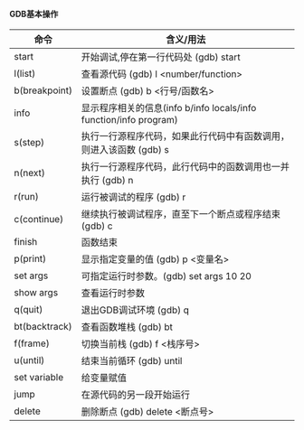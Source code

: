 #### GDB基本操作

| 命令          | 含义/用法                                                    |
| ------------- | ------------------------------------------------------------ |
| start         | 开始调试,停在第一行代码处 (gdb) start                        |
| l(list)       | 查看源代码  (gdb) l <number/function>                        |
| b(breakpoint) | 设置断点 (gdb) b <行号/函数名>                               |
| info          | 显示程序相关的信息(info b/info locals/info function/info program) |
| s(step)       | 执行一行源程序代码，如果此行代码中有函数调用，则进入该函数 (gdb) s |
| n(next)       | 执行一行源程序代码，此行代码中的函数调用也一并执行 (gdb) n   |
| r(run)        | 运行被调试的程序 (gdb) r                                     |
| c(continue)   | 继续执行被调试程序，直至下一个断点或程序结束 (gdb) c         |
| finish        | 函数结束                                                     |
| p(print)      | 显示指定变量的值 (gdb) p <变量名>                            |
| set args      | 可指定运行时参数。(gdb) set args 10 20                       |
| show args     | 查看运行时参数                                               |
| q(quit)       | 退出GDB调试环境 (gdb) q                                      |
| bt(backtrack) | 查看函数堆栈 (gdb) bt                                        |
| f(frame)      | 切换当前栈 (gdb) f <栈序号>                                  |
| u(until)      | 结束当前循环 (gdb) until                                     |
| set variable  | 给变量赋值                                                   |
| jump          | 在源代码的另一段开始运行                                     |
| delete        | 删除断点 (gdb) delete <断点号>                               |